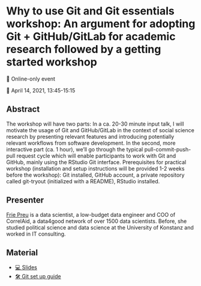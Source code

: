 # Why to use Git and Git essentials workshop: An argument for adopting Git + GitHub/GitLab for academic research followed by a getting started workshop

📍 Online-only event

📆 April 14, 2021, 13:45-15:15

## Abstract
The workshop will have two parts: In a ca. 20-30 minute input talk, I will motivate the usage of Git and GitHub/GitLab in the context of social science research by presenting relevant features and introducing potentially relevant workflows from software development. In the second, more interactive part (ca. 1 hour), we’ll go through the typical pull-commit-push-pull request cycle which will enable participants to work with Git and GitHub, mainly using the RStudio Git interface. Prerequisites for practical workshop (installation and setup instructions will be provided 1-2 weeks before the workshop): Git installed, GitHub account, a private repository called git-tryout (initialized with a README), RStudio installed.


## Presenter

[Frie Preu](https://frie.codes) is a data scientist, a low-budget data engineer and COO of CorrelAid, a data4good network of over 1500 data scientists. Before, she studied political science and data science at the University of Konstanz and worked in IT consulting.

## Material

- [💻 Slides](https://gost.netlify.app/en/2021-04-14_mzes_method_bites/#1)
- [🛠 Git set up guide](https://github.com/friep/git-newbie-playground)
